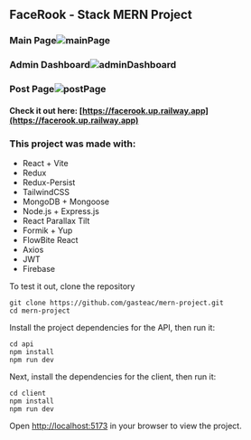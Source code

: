 ## FaceRook - Stack MERN Project
### Main Page![mainPage](https://github.com/gasteac/mern-project/blob/main/client/public/images/1.jpg?raw=true)
### Admin Dashboard![adminDashboard](https://github.com/gasteac/mern-project/blob/main/client/public/images/2.jpg?raw=true)
### Post Page![postPage](https://github.com/gasteac/mern-project/blob/main/client/public/images/3.jpg?raw=true)
#### Check it out here: [https://facerook.up.railway.app](https://facerook.up.railway.app)
### This project was made with:
 - React + Vite
 - Redux
 - Redux-Persist
 - TailwindCSS
 - MongoDB + Mongoose
 - Node.js + Express.js
 - React Parallax Tilt
 - Formik + Yup
 - FlowBite React
 - Axios
 - JWT
 - Firebase

To test it out, clone the repository
```
git clone https://github.com/gasteac/mern-project.git
cd mern-project
```
Install the project dependencies for the API, then run it:
```
cd api
npm install
npm run dev
```
Next, install the dependencies for the client, then run it:
```
cd client
npm install
npm run dev
```
Open [ http://localhost:5173](http://localhost:5173) in your browser to view the project.
